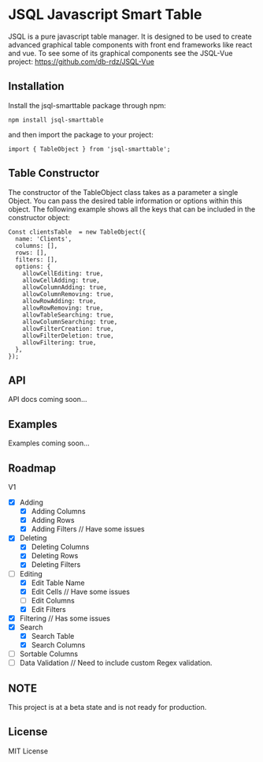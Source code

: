 # JSQL Javascript Smart Table

JSQL is a pure javascript table manager. It is designed to be used to create advanced graphical table components with front end frameworks like react and vue.
To see some of its graphical components see the JSQL-Vue project: https://github.com/db-rdz/JSQL-Vue

## Installation

Install the jsql-smarttable package through npm:

```
npm install jsql-smarttable
```

and then import the package to your project:

```
import { TableObject } from 'jsql-smarttable';
```

## Table Constructor

The constructor of the TableObject class takes as a parameter a single Object. You can pass the desired table information or options within this object.
The following example shows all the keys that can be included in the constructor object:

```
Const clientsTable  = new TableObject({
  name: 'Clients',
  columns: [],
  rows: [],
  filters: [],
  options: {
    allowCellEditing: true,
    allowCellAdding: true,
    allowColumnAdding: true,
    allowColumnRemoving: true,
    allowRowAdding: true,
    allowRowRemoving: true,
    allowTableSearching: true,
    allowColumnSearching: true,
    allowFilterCreation: true,
    allowFilterDeletion: true,
    allowFiltering: true,
  },
});
```

## API

API docs coming soon...

## Examples

Examples coming soon...

## Roadmap
V1
- [x] Adding
  - [x] Adding Columns
  - [x] Adding Rows
  - [x] Adding Filters // Have some issues
- [x] Deleting
  - [x] Deleting Columns
  - [x] Deleting Rows
  - [x] Deleting Filters
- [ ] Editing
  - [x] Edit Table Name
  - [x] Edit Cells // Have some issues
  - [ ] Edit Columns
  - [x] Edit Filters
- [x] Filtering // Has some issues
- [x] Search
  - [x] Search Table
  - [x] Search Columns
- [ ] Sortable Columns
- [ ] Data Validation // Need to include custom Regex validation.

## NOTE

This project is at a beta state and is not ready for production.

## License

MIT License
